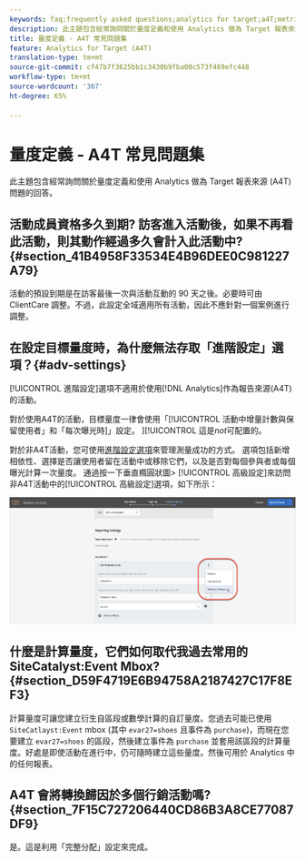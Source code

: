 ```yaml
---
keywords: faq;frequently asked questions;analytics for target;a4T;metric;metric definitions
description: 此主題包含經常詢問關於量度定義和使用 Analytics 做為 Target 報表來源 (A4T) 問題的回答。
title: 量度定義 - A4T 常見問題集
feature: Analytics for Target (A4T)
translation-type: tm+mt
source-git-commit: cf47b7f3625bb1c3430b9fba00c573f489efc448
workflow-type: tm+mt
source-wordcount: '367'
ht-degree: 65%

---
```



# 量度定義 - A4T 常見問題集

此主題包含經常詢問關於量度定義和使用 Analytics 做為 Target 報表來源 (A4T) 問題的回答。

## 活動成員資格多久到期? 訪客進入活動後，如果不再看此活動，則其動作經過多久會計入此活動中? {#section_41B4958F33534E4B96DEE0C981227A79}

活動的預設到期是在訪客最後一次與活動互動的 90 天之後。必要時可由 ClientCare 調整。不過，此設定全域適用所有活動，因此不應針對一個案例進行調整。

## 在設定目標量度時，為什麼無法存取「進階設定」選項？{#adv-settings}

[!UICONTROL 進階設定]選項不適用於使用[!DNL Analytics]作為報告來源(A4T)的活動。

對於使用A4T的活動，目標量度一律會使用「[!UICONTROL 活動中增量計數與保留使用者」和「每次曝光時]」設定。 ][!UICONTROL 這是&#x200B;*not*&#x200B;可配置的。

對於非A4T活動，您可使用[進階設定選項](/help/c-activities/r-success-metrics/success-metrics.md#section_7CE95A2FA8F5438E936C365A6D43BC5B)來管理測量成功的方式。 選項包括新增相依性、選擇是否讓使用者留在活動中或移除它們，以及是否對每個參與者或每個曝光計算一次量度。 通過按一下垂直橢圓狀圖> [!UICONTROL 高級設定]來訪問非A4T活動中的[!UICONTROL 高級設定]選項，如下所示：

![進階設定](/help/c-activities/r-success-metrics/assets/advanced-settings.png)

## 什麼是計算量度，它們如何取代我過去常用的 SiteCatalyst:Event Mbox?  {#section_D59F4719E6B94758A2187427C17F8EF3}

計算量度可讓您建立衍生自區段或數學計算的自訂量度。您過去可能已使用 `SiteCatlayst:Event` mbox (其中 `evar27=shoes` 且事件為 `purchase`)，而現在您要建立 `evar27=shoes` 的區段，然後建立事件為 `purchase` 並套用該區段的計算量度。好處是即使活動在進行中，仍可隨時建立這些量度。然後可用於 Analytics 中的任何報表。

## A4T 會將轉換歸因於多個行銷活動嗎?  {#section_7F15C727206440CD86B3A8CE77087DF9}

是。這是利用「完整分配」設定來完成。
